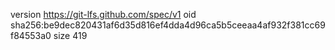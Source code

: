 version https://git-lfs.github.com/spec/v1
oid sha256:be9dec820431af6d35d816ef4dda4d96ca5b5ceeaa4af932f381cc69f84553a0
size 419
